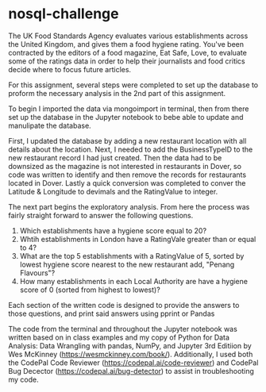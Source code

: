 # nosql-challenge

The UK Food Standards Agency evaluates various establishments across the United Kingdom, and gives them a food hygiene rating. You've been contracted by the editors of a food magazine, Eat Safe, Love, to evaluate some of the ratings data in order to help their journalists and food critics decide where to focus future articles.

For this assignment, several steps were completed to set up the database to proform the necessary analysis in the 2nd part of this assignment.

To begin I imported the data via mongoimport in terminal, then from there set up the database in the Jupyter notebook to bebe able to update and manulipate the database.

First, I updated the database by adding a new restaurant location with all details about the location. Next, I needed to add the BusinessTypeID to the new restaurant record I had just created. Then the data had to be downsized as the magazine is not interested in restaurants in Dover, so code was written to identify and then remove the records for restaurants located in Dover. Lastly a quick conversion was completed to conver the Latitude & Longitude to devimals and the RatingValue to integer.

The next part begins the exploratory analysis. From here the process was fairly straight forward to answer the following questions.

1) Which establishments have a hygiene score equal to 20?
2) Whtih establishments in London have a RatingVale greater than or equal to 4?
3) What are the top 5 establishments with a RatingValue of 5, sorted by lowest hygiene score nearest to the new restaurant add, "Penang Flavours"?
4) How many establishments in each Local Authority are have a hygiene score of 0 (sorted from highest to lowest)?

Each section of the written code is designed to provide the answers to those questions, and print said answers using pprint or Pandas

The code from the terminal and throughout the Jupyter notebook was written based on in class examples and my copy of Python for Data Analysis: Data Wrangling with pandas, NumPy, and Jupyter 3rd Editiion by Wes McKinney (https://wesmckinney.com/book/). Additionally, I used both the CodePal Code Reviewer (https://codepal.ai/code-reviewer) and CodePal Bug Decector (https://codepal.ai/bug-detector) to assist in troubleshooting my code.
